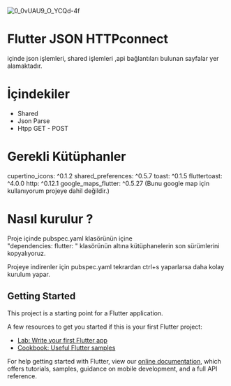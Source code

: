 ![0_0vUAU9_O_YCQd-4f](https://user-images.githubusercontent.com/48158126/78242059-0dbed180-74ea-11ea-9e7f-b4c77d5c8127.jpg)
# Flutter JSON HTTPconnect 
içinde json işlemleri, shared işlemleri ,api bağlantıları bulunan sayfalar yer alamaktadır.
# İçindekiler
- Shared
- Json Parse
- Htpp GET - POST
# Gerekli Kütüphanler
  cupertino_icons: ^0.1.2
  shared_preferences: ^0.5.7
  toast: ^0.1.5
  fluttertoast: ^4.0.0
  http: ^0.12.1
  google_maps_flutter: ^0.5.27
  (Bunu google map için kullanıyorum projeye dahil değildir.)
 # Nasıl kurulur ?
 Proje içinde pubspec.yaml klasörünün içine  
 "dependencies:
   flutter:  "
   klasörünün altına kütüphanelerin son sürümlerini kopyalıyoruz.
  
 Projeye indirenler için pubspec.yaml tekrardan ctrl+s yaparlarsa daha kolay kurulum yapar.
 



## Getting Started

This project is a starting point for a Flutter application.

A few resources to get you started if this is your first Flutter project:

- [Lab: Write your first Flutter app](https://flutter.dev/docs/get-started/codelab)
- [Cookbook: Useful Flutter samples](https://flutter.dev/docs/cookbook)

For help getting started with Flutter, view our
[online documentation](https://flutter.dev/docs), which offers tutorials,
samples, guidance on mobile development, and a full API reference.
